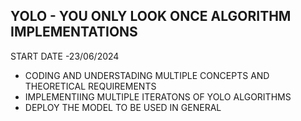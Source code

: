 ## YOLO - YOU ONLY LOOK ONCE ALGORITHM IMPLEMENTATIONS 
START DATE -23/06/2024
* CODING AND UNDERSTADING MULTIPLE CONCEPTS AND THEORETICAL REQUIREMENTS 
* IMPLEMENTIING MULTIPLE ITERATONS OF YOLO ALGORITHMS 
* DEPLOY THE MODEL TO BE USED IN GENERAL
